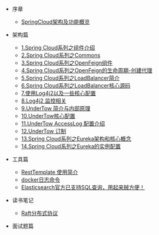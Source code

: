 <!-- 左侧目录 -->
* 序章
  * [SpringCloud架构及功能概览](architecture/1.Spring%20Cloud系列之组件介绍.md)
  
* 架构篇
  * [1.Spring Cloud系列之组件介绍](architecture/1.Spring%20Cloud系列之组件介绍.md)
  * [2.Spring Cloud系列之Commons](architecture/2.Spring%20Cloud系列之Commons.md)
  * [3.Spring Cloud系列之OpenFeign组件](architecture/3.Spring%20Cloud系列之OpenFeign组件.md)
  * [4.Spring Cloud系列之OpenFeign的生命周期-创建代理](architecture/4.Spring%20Cloud系列之OpenFeign的生命周期-创建代理.md)
  * [5.Spring Cloud系列之LoadBalancer简介](architecture/5.Spring%20Cloud系列之LoadBalancer简介.md)
  * [6.Spring Cloud系列之LoadBalancer核心源码](architecture/6.Spring%20Cloud系列之LoadBalancer核心源码.md)
  * [7.使用Log4j2以及一些核心配置](architecture/container-log/7.使用Log4j2以及一些核心配置.md)
  * [8.Log4j2 监控相关](architecture/container-log/8.Log4j2%20监控相关.md)
  * [9.UnderTow 简介与内部原理](architecture/container-log/9.UnderTow%20简介与内部原理.md)
  * [10.UnderTow核心配置](architecture/container-log/10.UnderTow核心配置.md)
  * [11.UnderTow AccessLog 配置介绍](architecture/container-log/11.UnderTow%20AccessLog%20配置介绍.md)
  * [12.UnderTow 订制](architecture/container-log/12.UnderTow%20订制.md)
  * [13.Spring Cloud系列之Eureka架构和核心概念](architecture/13.Eureka架构和核心概念.md)
  * [14.Spring Cloud系列之Eureka的实例配置](architecture/14.Eureka的实例配置.md)

 
[//]: # (* 技术要点篇)

[//]: # (  )
[//]: # (* 部署篇)
 
* 工具篇
  * [RestTemplate 使用简介](tools/restTemplate.md)
  * [docker日志命令](tools/docker日志命令.md)
  * [Elasticsearch官方已支持SQL查询，用起来贼方便！](tools/Elasticsearch使用SQL查询.md)
* 读书笔记
  * [Raft分布式协议](notes/Raft分布式协议.md)

* 面试题篇